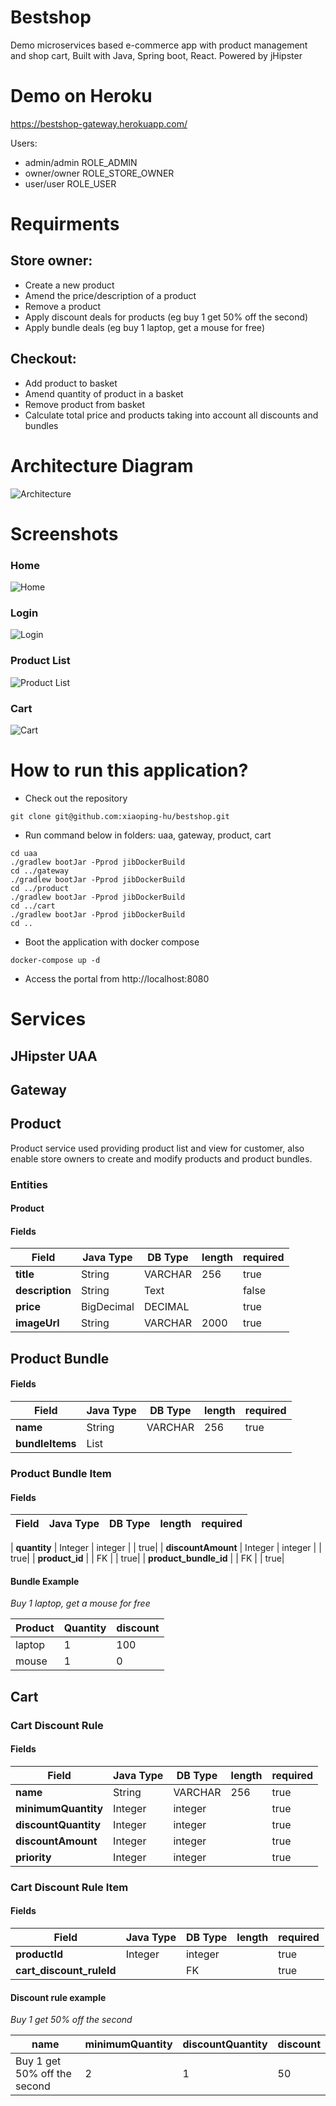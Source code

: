# Bestshop
Demo microservices based e-commerce app with product management and shop cart, Built with Java, Spring boot, React. Powered by jHipster

# Demo on Heroku
https://bestshop-gateway.herokuapp.com/

Users: 
- admin/admin ROLE_ADMIN
- owner/owner ROLE_STORE_OWNER
- user/user ROLE_USER

# Requirments 
## Store owner:
- Create a new product
- Amend the price/description of a product
- Remove a product
- Apply discount deals for products (eg buy 1 get 50% off the second)
- Apply bundle deals (eg buy 1 laptop, get a mouse for free)

## Checkout:
- Add product to basket
- Amend quantity of product in a basket
- Remove product from basket
- Calculate total price and products taking into account all discounts and bundles

# Architecture Diagram
![Architecture](docs/images/architecture.png)

# Screenshots
### Home
![Home](docs/images/home.png)

### Login
![Login](docs/images/login.png)

### Product List
![Product List](docs/images/product_list.png)

### Cart
![Cart](docs/images/cart.png)
# How to run this application?
- Check out the repository
```
git clone git@github.com:xiaoping-hu/bestshop.git
````
- Run command below in folders: uaa, gateway, product, cart
```
cd uaa
./gradlew bootJar -Pprod jibDockerBuild
cd ../gateway
./gradlew bootJar -Pprod jibDockerBuild
cd ../product
./gradlew bootJar -Pprod jibDockerBuild
cd ../cart
./gradlew bootJar -Pprod jibDockerBuild
cd ..
```
- Boot the application with docker compose
```
docker-compose up -d 
```
- Access the portal from http://localhost:8080

# Services
## JHipster UAA

## Gateway

## Product

Product service used  providing product list and view for customer, also enable store owners to create and modify products and product bundles.  

### Entities
#### Product
####  Fields


| Field |Java Type|  DB Type | length | required|
| -------- | -------- | -------- | -------- |--------|
| **title**     |String| VARCHAR     | 256     | true|
| **description**    |String | Text     |      | false|
| **price**     |BigDecimal | DECIMAL      |      | true|
| **imageUrl**     |String | VARCHAR      |  2000    | true|

## Product Bundle
#### Fields

| Field |Java Type|  DB Type | length | required|
| -------- | -------- | -------- | -------- |--------|
| **name**     |String| VARCHAR     | 256     | true|
| **bundleItems**     | List |       |      | |

### Product Bundle Item
#### Fields
| Field |Java Type|  DB Type | length | required|
| -------- | -------- | -------- | -------- |--------|

| **quantity**     | Integer |  integer    |    | true|
| **discountAmount**     | Integer |  integer    |      | true|
| **product_id**     |  |  FK   |      | true|
| **product_bundle_id**     |  |  FK    |      | true|

#### Bundle Example
*Buy 1 laptop, get a mouse for free*

| Product | Quantity | discount |
| -------- | -------- | -------- |
| laptop    | 1    | 100     |
| mouse    | 1    | 0     |

## Cart
### Cart Discount Rule
#### Fields
| Field |Java Type|  DB Type | length | required|
| -------- | -------- | -------- | -------- |--------|
| **name**     | String |  VARCHAR    | 256   | true|
| **minimumQuantity**     | Integer |  integer    |      | true|
| **discountQuantity**     | Integer |  integer    |      | true|
| **discountAmount**     | Integer |  integer    |      | true|
| **priority**     | Integer |  integer    |      | true|

### Cart Discount Rule Item
#### Fields
| Field |Java Type|  DB Type | length | required|
| -------- | -------- | -------- | -------- |--------|
| **productId**     | Integer |  integer    |      | true|
| **cart_discount_ruleId**     |  |  FK    |      | true|



#### Discount rule example
*Buy 1 get 50% off the second*

| name | minimumQuantity | discountQuantity | discount |
| -------- | -------- | -------- | -------- |
|  Buy 1 get 50% off the second | 2  | 1 | 50 | 
